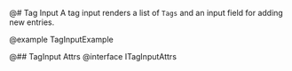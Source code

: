 @# Tag Input
A tag input renders a list of `Tags` and an input field for adding new entries.

@example TagInputExample

@## TagInput Attrs
@interface ITagInputAttrs

